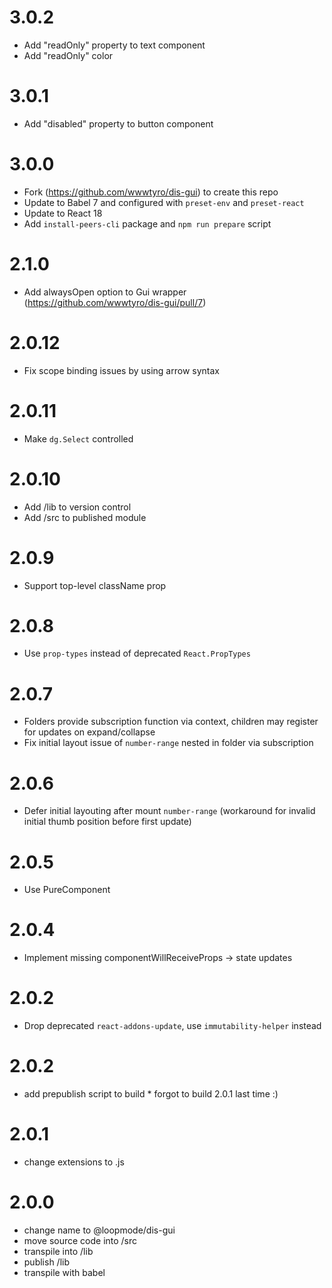 # 3.0.2

* Add "readOnly" property to text component
* Add "readOnly" color

# 3.0.1

* Add "disabled" property to button component

# 3.0.0

* Fork (https://github.com/wwwtyro/dis-gui) to create this repo
* Update to Babel 7 and configured with `preset-env` and `preset-react`
* Update to React 18
* Add `install-peers-cli` package and `npm run prepare` script

# 2.1.0

* Add alwaysOpen option to Gui wrapper (https://github.com/wwwtyro/dis-gui/pull/7)

# 2.0.12

* Fix scope binding issues by using arrow syntax

# 2.0.11

* Make `dg.Select` controlled

# 2.0.10

* Add /lib to version control
* Add /src to published module

# 2.0.9

* Support top-level className prop

# 2.0.8

* Use `prop-types` instead of deprecated `React.PropTypes`

# 2.0.7

* Folders provide subscription function via context, children may register for updates on expand/collapse
* Fix initial layout issue of `number-range` nested in folder via subscription

# 2.0.6

* Defer initial layouting after mount `number-range` (workaround for invalid initial thumb position before first update)

# 2.0.5

* Use PureComponent

# 2.0.4

* Implement missing componentWillReceiveProps -> state updates

# 2.0.2

* Drop deprecated `react-addons-update`, use `immutability-helper` instead

# 2.0.2

* add prepublish script to build * forgot to build 2.0.1 last time :)

# 2.0.1

* change extensions to .js

# 2.0.0

* change name to @loopmode/dis-gui
* move source code into /src
* transpile into /lib
* publish /lib
* transpile with babel
